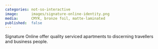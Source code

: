 ```yaml
---
categories: not-so-interactive
image:      images/signature-online-identity.png
media:      CMYK, bronze foil, matte-laminated
published:  false
---
```

Signature Online offer quality serviced apartments to discerning travellers and
business people.

